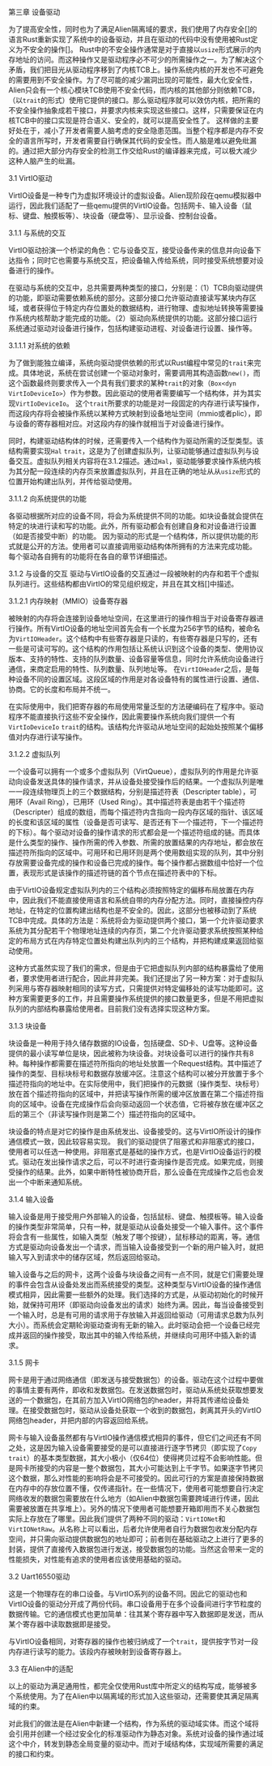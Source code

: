 第三章 设备驱动

为了提高安全性，同时也为了满足Alien隔离域的要求，我们使用了内存安全[]的语言Rust重新实现了系统中的设备驱动，并且在驱动的代码中没有使用被Rust定义为不安全的操作[]。
Rust中的不安全操作通常是对于直接以`usize`形式展示的内存地址的访问。而这种操作又是驱动程序必不可少的所需操作之一。为了解决这个矛盾，我们把目光从驱动程序移到了内核TCB上。操作系统内核的开发也不可避免的需要用到不安全操作。为了尽可能的减少漏洞出现的可能性，最大化安全性，Alien只会有一个核心模块TCB使用不安全代码，而内核的其他部分则依赖TCB，（以`trait`的形式）使用它提供的接口。那么驱动程序就可以效仿内核，把所需的不安全操作抽象成若干接口，并要求内核来实现这些接口。这样，只需要保证在内核TCB中的接口实现是符合语义、安全的，就可以提高安全性了。
这样做的主要好处在于，减小了开发者需要人脑考虑的安全隐患范围。当整个程序都是内存不安全的语言所写时，开发者需要自行确保其代码的安全性。而人脑是难以避免纰漏的。通过把大部分内存安全的检测工作交给Rust的编译器来完成，可以极大减少这种人脑产生的纰漏。

3.1 VirtIO驱动

VirtIO设备是一种专门为虚拟环境设计的虚拟设备。Alien现阶段在qemu模拟器中运行，因此我们适配了一些qemu提供的VirtIO设备。包括网卡、输入设备（鼠标、键盘、触摸板等）、块设备（硬盘等）、显示设备、控制台设备。

3.1.1 与系统的交互

VirtIO驱动扮演一个桥梁的角色：它与设备交互，接受设备传来的信息并向设备下达指令；同时它也需要与系统交互，把设备输入传给系统，同时接受系统想要对设备进行的操作。

在驱动与系统的交互中，总共需要两种类型的接口，分别是：（1）TCB向驱动提供的功能，即驱动需要依赖系统的部分。这部分接口允许驱动直接读写某块内存区域，或者获得位于特定内存位置处的数据结构，进行物理、虚拟地址转换等需要操作系统内核帮助才能完成的功能。（2）驱动向系统提供的功能。这部分接口运行系统通过驱动对设备进行操作，包括构建驱动进程、对设备进行设置、操作等。

3.1.1.1 对系统的依赖

为了做到能独立编译，系统向驱动提供依赖的形式以Rust编程中常见的`trait`来完成。具体地说，系统在尝试创建一个驱动对象时，需要调用其构造函数`new()`，而这个函数最终则要求传入一个具有我们要求的某种`trait`的对象（`Box<dyn VirtIoDeviceIo>`）作为参数。因此驱动的使用者需要编写一个结构体，并为其实现`VirtIoDeviceIo`。
这个`trait`所要求的功能是对一段固定的内存进行读写操作，而这段内存将会被操作系统以某种方式映射到设备地址空间（mmio或者plic），即与设备的寄存器相对应。对这段内存的操作就相当于对设备进行操作。

同时，构建驱动结构体的时候，还需要传入一个结构作为驱动所需的泛型类型。该结构需要实现`Hal` `trait`，这是为了创建虚拟队列，让驱动能够通过虚拟队列与设备交互。虚拟队列相关内容将在3.1.2描述。通过`Hal`，驱动能够要求操作系统内核为其分配一段连续的内存页来放置虚拟队列，并且在正确的地址从从`usize`形式的位置开始构建出队列，并传给驱动使用。

3.1.1.2 向系统提供的功能

各驱动根据所对应的设备不同，将会为系统提供不同的功能。如块设备就会提供在特定的块进行读和写的功能。此外，所有驱动都会有创建自身和对设备进行设置（如是否接受中断）的功能。
因为驱动的形式是一个结构体，所以提供功能的形式就是公开的方法。使用者可以直接调用驱动结构体所拥有的方法来完成功能。
每个驱动各自拥有的功能将在各自的章节详细描述。

3.1.2 与设备的交互
驱动与VirtIO设备的交互通过一段被映射的内存和若干个虚拟队列进行。这些结构都由VirtIO的常见组织规定，并且在其文档[]中描述。

3.1.2.1 内存映射（MMIO）设备寄存器

被映射的内存将会连接到设备地址空间，在这里进行的操作相当于对设备寄存器进行操作。所有VirtIO设备的地址空间首先会有一个长度为256字节的结构，被命名为`VirtIOHeader`。这个结构中有些寄存器是只读的，有些寄存器是只写的，还有一些是可读可写的。这个结构的作用包括让系统认识到这个设备的类型、使用协议版本、支持的特性、支持的队列数量、设备容量等信息，同时允许系统向设备进行通信，来商定启用的特性、队列数量、队列地址等。
在`VirtIOHeader`之后，是每种设备不同的设置区域。这段区域的作用是对各设备特有的属性进行设置、通信、协商。它的长度和布局并不统一。

在实际使用中，我们把寄存器的布局使用常量泛型的方法硬编码在了程序中。驱动程序不能直接执行这些不安全操作，因此需要操作系统向我们提供一个有`VirtIoDeviceIo` `trait`的结构。该结构允许驱动从地址空间的起始处按照某个偏移值对内存进行读写操作。

3.1.2.2 虚拟队列

一个设备可以拥有一个或多个虚拟队列（VirtQueue），虚拟队列的作用是允许驱动向设备发送具体的操作请求，并从设备处接受操作后的结果。一个虚拟队列是唯一一段连续物理页上的三个数据结构，分别是描述符表（Descripter table），可用环（Avail Ring），已用环（Used Ring）。其中描述符表是由若干个描述符（Descripter）组成的数组，而每个描述符内含指向一段内存区域的指针、该区域的长度和该区域的属性（设备是否可读写、是否还有下一个描述符，下一个描述符的下标）。每个驱动对设备的操作请求的形式都会是一个描述符组成的链。而具体是什么类型的操作、操作所需的传入参数、所需的放置结果的内存地址，都会放在描述符所指向的区域中。可用环和已用环则是两个使用数组实现的队列，其中分别存放需要设备完成的操作和设备已完成的操作。每个操作都占据数组中恰好一个位置，表现形式是该操作的描述符链的首个节点在描述符表中的下标。

由于VirtIO设备规定虚拟队列内的三个结构必须按照特定的偏移布局放置在内存中，因此我们不能直接使用语言和系统自带的内存分配方法。同时，直接操控内存地址，在特定的位置构建出结构也是不安全的。因此，这部分也被移动到了系统TCB中完成。具体的方法是：系统将会为驱动提供两个接口，第一个允许驱动要求系统为其分配若干个物理地址连续的内存页，第二个允许驱动要求系统按照某种给定的布局方式在内存特定位置处构建出队列内的三个结构，并把构建成果返回给驱动使用。

这种方式虽然实现了我们的需求，但是由于它把虚拟队列内部的结构暴露给了使用者，要求使用者进行配合，因此并非完美。我们还提出了另一种方案：对于虚拟队列采用与寄存器映射相同的读写方式，只需提供对特定偏移处的读写功能即可。这种方案需要更多的工作，并且需要操作系统提供的接口数量更多，但是不用把虚拟队列的内部结构暴露给使用者。目前我们没有选择实现这种方案。

3.1.3 块设备

块设备是一种用于持久储存数据的IO设备，包括硬盘、SD卡、U盘等。这种设备提供的最小读写单位是块，因此被称为块设备。对块设备可以进行的操作共有8种。每种操作都需要在描述符所指向的地址处放置一个Request结构。其中描述了操作的类型、目标块标号和数据存放缓冲区。注意这个结构可以被分开放置于多个描述符指向的地址中。在实际使用中，我们把操作的元数据（操作类型、块标号）放在首个描述符指向的区域中，并把读写操作所需的缓冲区放置在第二个描述符指向的区域中。设备在完成操作后会向驱动返回一个状态值，它将被存放在缓冲区之后的第三个（非读写操作则是第二个）描述符指向的区域中。

块设备的特点是对它的操作是由系统发出、设备接受的。这与VirtIO所设计的操作通信模式一致，因此较容易实现。
我们的驱动提供了阻塞式和非阻塞式的接口，使用者可以任选一种使用。非阻塞式是基础的操作方式，也是VirtIO设备运行的模式。驱动在发出操作请求之后，可以不时进行查询操作是否完成。如果完成，则接受操作的结果。此外，如果中断特性被协商开启，那么设备在完成操作之后也会发出一个中断来通知系统。

3.1.4 输入设备

输入设备是用于接受用户外部输入的设备，包括鼠标、键盘、触摸板等。输入设备的操作类型非常简单，只有一种，就是驱动从设备处接受一个输入事件。这个事件将会含有一些属性，如输入类型（触发了哪个按键），鼠标移动的距离，等。通信方式是驱动向设备发出一个请求，而当输入设备接受到一个新的用户输入时，就把输入写入到请求中的储存区域，然后返回给驱动。

输入设备与之后的网卡，这两个设备与块设备之间有一点不同，就是它们需要处理的事件会包含从设备处发出而系统接受的类型。这种类型与VirtIO设备的操作通信模式相异，因此需要一些额外的处理。我们选择的方式是，从驱动初始化的时候开始，就保持可用环（即驱动向设备发出的请求）始终为满。因此，每当设备接受到一个输入时，总是有可用的请求用于存放输入并返回给驱动（可用请求总数为队列大小）。而系统会定期轮询驱动查询有无新的输入。此时驱动会把一个设备已经完成并返回的操作接受，取出其中的输入传给系统，并继续向可用环中插入新的请求。

3.1.5 网卡

网卡是用于通过网络通信（即发送与接受数据包）的设备。驱动在这个过程中要做的事情主要有两件，即收和发数据包。在发送数据包时，驱动从系统处获取想要发送的一个数据包，在其前方加入VirtIO网络包的header，并将其传递给设备处理。在接受数据包时，驱动从设备处获取一个收到的数据包，剥离其开头的VirtIO网络包header，并把内部的内容返回给系统。

网卡与输入设备虽然都有与VirtIO操作通信模式相异的事件，但它们之间还有不同之处，这是因为输入设备需要接受的是可以直接进行逐字节拷贝（即实现了`Copy` `trait`）的基本类型数据，其大小极小（仅64位）使得拷贝过程不会影响性能。但是网卡所接受的内容是一整个数据包，其大小可能达到上千字节。如果逐字节拷贝这个数据，那么对性能的影响将会是不可接受的。因此可行的方案是直接保持数据在内存中的存放位置不懂，仅传递指针。在一些情况下，使用者可能想要自行决定网络收发的数据包需要放在什么地方（如Alien中数据包需要跨域进行传递，因此需要被放置在共享堆上）。另外的情况下使用者可能想要开箱即用而不关心数据包实际上存放在了哪里。因此我们提供了两种不同的驱动：`VirtIONet`和`VirtIONetRaw`。从名称上可以看出，后者允许使用者自行为数据包收发分配内存空间，并只需向驱动提供数据包的地址即可；前者则在基础驱动之上进行了更多的封装，提供了直接传入数据包进行发送，接受数据包的功能。当然这会带来一定的性能损失，对性能有追求的使用者应该使用基础的驱动。

3.2 Uart16550驱动

这是一个物理存在的串口设备。与VirtIO系列的设备不同。因此它的驱动也和VirtIO设备的驱动分开成了两份代码。串口设备用于在多个设备间进行字节粒度的数据传输。它的通信模式也更加简单：往其某个寄存器中写入数据即是发送，而从某个寄存器中读取数据即是接受。

与VirtIO设备相同，对寄存器的操作也被归纳成了一个`trait`，提供按字节对一段内存进行读写的能力。该段内存被映射到设备寄存器上。

3.3 在Alien中的适配

以上的驱动为满足通用性，都完全仅使用Rust库中所定义的结构写成，能够被多个系统使用。为了在Alien中以隔离域的形式加入这些驱动，还需要使其满足隔离域的约束。

对此我们的做法是在Alien中新建一个结构，作为系统的驱动域实体。而这个域将会引用并创建一个经过安全化的标准驱动作为静态对象。系统对设备的操作通过域这个中介，转发到静态全局变量的驱动中。而对于域结构体，实现域所需要的满足的接口和约束。
